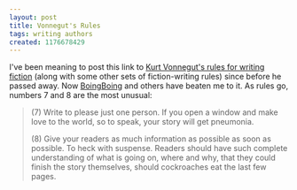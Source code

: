 ```yaml
---
layout: post
title: Vonnegut's Rules
tags: writing authors
created: 1176678429
---
```

I've been meaning to post this link to [Kurt Vonnegut's rules for writing fiction](http://www.americanstate.org/vonnegut.html) (along with some other sets of fiction-writing rules) since before he passed away.  Now [BoingBoing](http://www.boingboing.net/2007/04/14/vonneguts_rules_for_.html) and others have beaten me to it.  As rules go, numbers 7 and 8 are the most unusual:

>(7) Write to please just one person. If you open a window and make love to the world, so to speak, your story will get pneumonia.<!--break-->
>
>(8) Give your readers as much information as possible as soon as possible. To heck with suspense. Readers should have such complete understanding of what is going on, where and why, that they could finish the story themselves, should cockroaches eat the last few pages.
